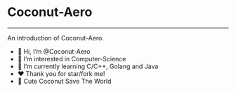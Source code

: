 # Coconut-Aero

---------------------------------

An introduction of Coconut-Aero.

- 👋 Hi, I’m @Coconut-Aero
- 👀 I’m interested in Computer-Science
- 🌱 I’m currently learning C/C++, Golang and Java
- ❤️ Thank you for star/fork me!
- 🥥 Cute Coconut Save The World

<!---
Coconut-Aero/Coconut-Aero is a ✨ special ✨ repository because its `README.md` (this file) appears on your GitHub profile.
You can click the Preview link to take a look at your changes.
--->
